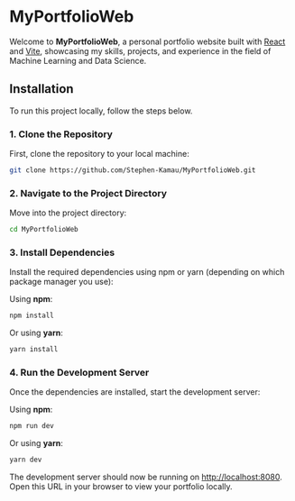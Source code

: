 # MyPortfolioWeb

Welcome to **MyPortfolioWeb**, a personal portfolio website built with [React](https://reactjs.org/) and [Vite](https://vitejs.dev/), showcasing my skills, projects, and experience in the field of Machine Learning and Data Science.


## Installation

To run this project locally, follow the steps below.

### 1. Clone the Repository

First, clone the repository to your local machine:

```bash
git clone https://github.com/Stephen-Kamau/MyPortfolioWeb.git
```

### 2. Navigate to the Project Directory

Move into the project directory:

```bash
cd MyPortfolioWeb
```

### 3. Install Dependencies

Install the required dependencies using npm or yarn (depending on which package manager you use):

Using **npm**:

```bash
npm install
```

Or using **yarn**:

```bash
yarn install
```

### 4. Run the Development Server

Once the dependencies are installed, start the development server:

Using **npm**:

```bash
npm run dev
```

Or using **yarn**:

```bash
yarn dev
```

The development server should now be running on [http://localhost:8080](http://localhost:8080). Open this URL in your browser to view your portfolio locally.

